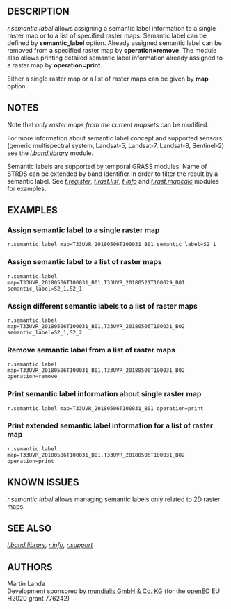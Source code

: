 ## DESCRIPTION

*r.semantic.label* allows assigning a semantic label information to a
single raster map or to a list of specified raster maps. Semantic label
can be defined by **semantic_label** option. Already assigned semantic
label can be removed from a specified raster map by
**operation=remove**. The module also allows printing detailed semantic
label information already assigned to a raster map by
**operation=print**.

Either a single raster map or a list of raster maps can be given by
**map** option.

## NOTES

Note that *only raster maps from the current mapsets* can be modified.

For more information about semantic label concept and supported sensors
(generic multispectral system, Landsat-5, Landsat-7, Landsat-8,
Sentinel-2) see the *[i.band.library](i.band.library.md)* module.

Semantic labels are supported by temporal GRASS modules. Name of STRDS
can be extended by band identifier in order to filter the result by a
semantic label. See
*[t.register](t.register.md#support-for-semantic-labels)*,
*[t.rast.list](t.rast.list.md#filtering-the-result-by-semantic-label)*,
*[t.info](t.info.md#space-time-dataset-with-semantic-labels-assigned)*
and *[t.rast.mapcalc](t.rast.mapcalc.md#semantic-label-filtering)*
modules for examples.

## EXAMPLES

### Assign semantic label to a single raster map

```shell
r.semantic.label map=T33UVR_20180506T100031_B01 semantic_label=S2_1
```

### Assign semantic label to a list of raster maps

```shell
r.semantic.label map=T33UVR_20180506T100031_B01,T33UVR_20180521T100029_B01 semantic_label=S2_1,S2_1
```

### Assign different semantic labels to a list of raster maps

```shell
r.semantic.label map=T33UVR_20180506T100031_B01,T33UVR_20180506T100031_B02 semantic_label=S2_1,S2_2
```

### Remove semantic label from a list of raster maps

```shell
r.semantic.label map=T33UVR_20180506T100031_B01,T33UVR_20180506T100031_B02 operation=remove
```

### Print semantic label information about single raster map

```shell
r.semantic.label map=T33UVR_20180506T100031_B01 operation=print
```

### Print extended semantic label information for a list of raster map

```shell
r.semantic.label map=T33UVR_20180506T100031_B01,T33UVR_20180506T100031_B02 operation=print
```

## KNOWN ISSUES

*r.semantic.label* allows managing semantic labels only related to 2D
raster maps.

## SEE ALSO

*[i.band.library](i.band.library.md), [r.info](r.info.md),
[r.support](r.support.md)*

## AUTHORS

Martin Landa  
Development sponsored by [mundialis GmbH & Co.
KG](https://www.mundialis.de/en) (for the [openEO](https://openeo.org)
EU H2020 grant 776242)
